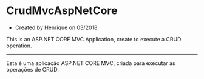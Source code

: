 # CrudMvcAspNetCore

* Created by Henrique on 03/2018.

This is an ASP.NET CORE MVC Application, create to execute a CRUD operation.
 
------------------------------------------------------------------------------------------------

Esta é uma aplicação ASP.NET CORE MVC, criada para executar as operações de CRUD.
